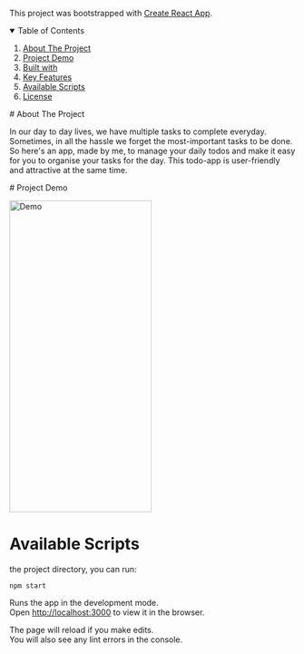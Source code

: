 This project was bootstrapped with [Create React App](https://github.com/facebook/create-react-app).
<!-- TABLE OF CONTENTS -->
<details open="open">
  <summary>Table of Contents</summary>
  <ol>
    <li><a href="#about-the-project">About The Project</a></li>
    <li><a href="#project-demo">Project Demo</a></li>
    <li><a href="#built-with">Built with</a></li>
    <li><a href="#key-features">Key Features</a></li>
    <li><a href="#available-scripts">Available Scripts</a></li>
    <li><a href="#license">License</a></li>
    </ol>
</details>
<!-- ABOUT THE PROJECT -->
# About The Project
  <p align = "center">
    <p>
     In our day to day lives, we have multiple tasks to complete everyday. Sometimes, in all the hassle we forget the most-important tasks to be done.
     So here's an app, made by me, to manage your daily todos and make it easy for you to organise your tasks for the day. 
     This todo-app is user-friendly and attractive at the same time.
  </p>
 <!-- PROJECT DEMO -->
# Project Demo
  <p align = "center">
    <p>
      <img src="./demo.mp4" width="250" height="550" alt="Demo" />
  </p>


# Available Scripts

<p> the project directory, you can run:<br/>

`npm start` <br/>

Runs the app in the development mode.<br />
Open [http://localhost:3000](http://localhost:3000) to view it in the browser.<br />

The page will reload if you make edits.<br />
You will also see any lint errors in the console.<br />

</p>

